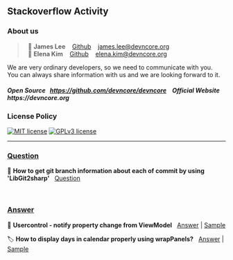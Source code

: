 ## Stackoverflow Activity
### About us

> &nbsp; :adult: __James Lee__ &nbsp;&nbsp; [Github](https://github.com/devncore-james) &nbsp;&nbsp; james.lee@devncore.org  
> &nbsp; :woman: __Elena Kim__ &nbsp;&nbsp; [Github](https://github.com/devncore-elena) &nbsp;&nbsp; elena.kim@devncore.org

We are very ordinary developers, so we need to communicate with you.   
You can always share information with us and we are looking forward to it.  

##### _Open Source &nbsp; https://github.com/devncore/devncore   &nbsp;&nbsp;   Official Website &nbsp; https://devncore.org_ 

### License Policy
[![MIT license](https://img.shields.io/badge/License-MIT-blue.svg)](https://lbesson.mit-license.org/)
[![GPLv3 license](https://img.shields.io/badge/License-GPLv3-blue.svg)](http://perso.crans.org/besson/LICENSE.html)

***

### <ins>Question</ins>
🔖 **How to get git branch information about each of commit by using 'LibGit2sharp'** &nbsp; [Question](https://stackoverflow.com/questions/66314728/how-to-get-git-branch-information-about-each-of-commit-by-using-libgit2sharp) 

<br />

### <ins>Answer</ins>
🔖 **Usercontrol - notify property change from ViewModel**  &nbsp;
[Answer](https://stackoverflow.com/questions/65673901/usercontrol-notify-property-change-from-viewmodel/65676499#65676499) | 
[Sample](https://github.com/devncore/stackoverflow-sample/tree/main/src/answers/dependency-border-animation)

🏷️ **How to display days in calendar properly using wrapPanels?** &nbsp;
[Answer](https://stackoverflow.com/questions/65567646/how-to-display-days-in-calendar-properly-using-wrappanels/65589275#65589275) |
[Sample](https://github.com/devncore/stackoverflow-sample/tree/main/src/answers/custom-calendar-app)
